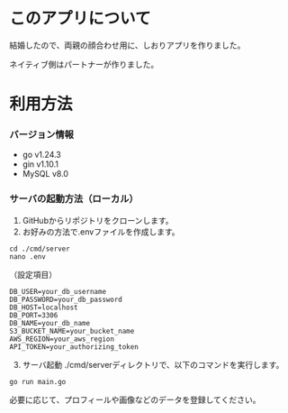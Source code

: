 # このアプリについて

結婚したので、両親の顔合わせ用に、しおりアプリを作りました。

ネイティブ側はパートナーが作りました。

# 利用方法
### バージョン情報
- go v1.24.3
- gin v1.10.1
- MySQL v8.0


### サーバの起動方法（ローカル）
1. GitHubからリポジトリをクローンします。
2. お好みの方法で.envファイルを作成します。
``` shell
cd ./cmd/server
nano .env
```
（設定項目）
``` 
DB_USER=your_db_username
DB_PASSWORD=your_db_password
DB_HOST=localhost
DB_PORT=3306 
DB_NAME=your_db_name
S3_BUCKET_NAME=your_bucket_name
AWS_REGION=your_aws_region
API_TOKEN=your_authorizing_token
```

3. サーバ起動
./cmd/serverディレクトリで、以下のコマンドを実行します。
``` shell
go run main.go
```

必要に応じて、プロフィールや画像などのデータを登録してください。